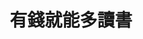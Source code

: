 ---
title: "有錢就能多讀書"
description: "看過的書都能分享"
image: 
  

# Badge style
style:
    background: 
    color: 
weight: 2
---